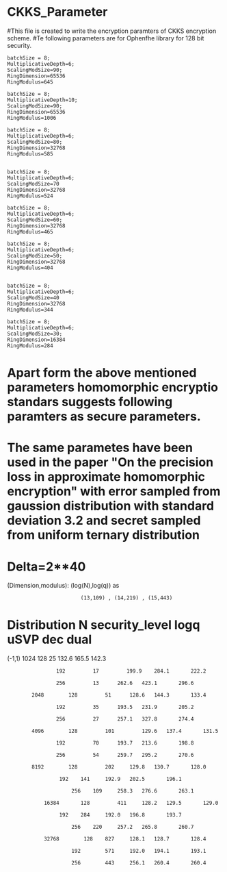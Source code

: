 # CKKS_Parameter
#This file is created to write the encryption paramters of CKKS encryption scheme.
#Te following parameters are for Ophenfhe library for 128 bit security.

    batchSize = 8;
    MultiplicativeDepth=6;
    ScalingModSize=90;
    RingDimension=65536
    RingModulus=645

    batchSize = 8;
    MultiplicativeDepth=10;
    ScalingModSize=90;
    RingDimension=65536
    RingModulus=1006
    
    batchSize = 8;
    MultiplicativeDepth=6;
    ScalingModSize=80;
    RingDimension=32768
    RingModulus=585
    
    
    batchSize = 8;
    MultiplicativeDepth=6;
    ScalingModSize=70
    RingDimension=32768
    RingModulus=524
    
    batchSize = 8;
    MultiplicativeDepth=6;
    ScalingModSize=60;
    RingDimension=32768
    RingModulus=465
    
    batchSize = 8;
    MultiplicativeDepth=6;
    ScalingModSize=50;
    RingDimension=32768
    RingModulus=404
    
    
    batchSize = 8;
    MultiplicativeDepth=6;
    ScalingModSize=40
    RingDimension=32768
    RingModulus=344
    
    batchSize = 8;
    MultiplicativeDepth=6;
    ScalingModSize=30;
    RingDimension=16384
    RingModulus=284
    
# Apart form the above mentioned parameters homomorphic encryptio standars suggests following paramters as secure parameters.
# The same parametes have been used in the paper "On the precision loss in approximate homomorphic encryption" with error sampled from gaussion distribution with standard deviation 3.2 and secret sampled from uniform ternary distribution 
# Delta=2**40
  (Dimension,modulus): (log(N),log(q)) as

                            (13,109) , (14,219) , (15,443)
			    
			    
                            
# Distribution	 	N 	security_level	logq	    uSVP	  dec	    	dual
(-1,1)
		        1024	    128         25         132.6	165.5		142.3
			            
				    192	        17     	   199.9	284.1		222.2
			            
				    256	        13	    262.6	423.1		296.6
		        
			2048	    128	        51	    128.6	144.3		133.4
			
				    192	        35	    193.5	231.9		205.2
			            
				    256	        27	    257.1	327.8		274.4
		        
			4096	    128	        101 	    129.6	137.4		131.5
			            
				    192	        70	    193.7	213.6		198.8
			            
				    256	        54	    259.7	295.2		270.6
		        
			8192	    128	        202	    129.8	130.7		128.0
			
				     192	141	    192.9	202.5		196.1
				     
			             256	109	    258.3	276.6		263.1
				     
		        16384	    128	        411	    128.2	129.5		129.0
			             
				     192	284	    192.0	196.8		193.7
				     
			             256	220	    257.2	265.8		260.7
				     
		        32768	     128	827	    128.1	128.7		128.4
			
			             192        571	    192.0	194.1		193.1
				     
			             256        443	    256.1	260.4		260.4
